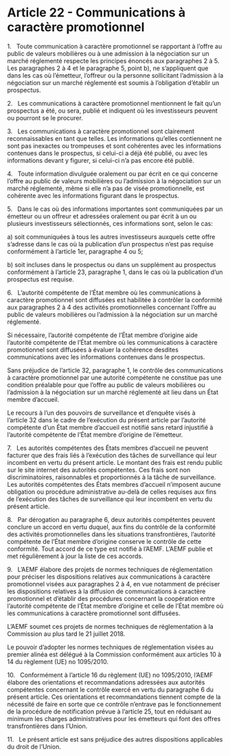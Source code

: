 # Article 22 - Communications à caractère promotionnel


1.   Toute communication à caractère promotionnel se rapportant à l’offre au public de valeurs mobilières ou à une admission à la négociation sur un marché réglementé respecte les principes énoncés aux paragraphes 2 à 5. Les paragraphes 2 à 4 et le paragraphe 5, point b), ne s’appliquent que dans les cas où l’émetteur, l’offreur ou la personne sollicitant l’admission à la négociation sur un marché réglementé est soumis à l’obligation d’établir un prospectus.

2.   Les communications à caractère promotionnel mentionnent le fait qu’un prospectus a été, ou sera, publié et indiquent où les investisseurs peuvent ou pourront se le procurer.

3.   Les communications à caractère promotionnel sont clairement reconnaissables en tant que telles. Les informations qu’elles contiennent ne sont pas inexactes ou trompeuses et sont cohérentes avec les informations contenues dans le prospectus, si celui-ci a déjà été publié, ou avec les informations devant y figurer, si celui-ci n’a pas encore été publié.

4.   Toute information divulguée oralement ou par écrit en ce qui concerne l’offre au public de valeurs mobilières ou l’admission à la négociation sur un marché réglementé, même si elle n’a pas de visée promotionnelle, est cohérente avec les informations figurant dans le prospectus.

5.   Dans le cas où des informations importantes sont communiquées par un émetteur ou un offreur et adressées oralement ou par écrit à un ou plusieurs investisseurs sélectionnés, ces informations sont, selon le cas:

a) soit communiquées à tous les autres investisseurs auxquels cette offre s’adresse dans le cas où la publication d’un prospectus n’est pas requise conformément à l’article 1er, paragraphe 4 ou 5;

b) soit incluses dans le prospectus ou dans un supplément au prospectus conformément à l’article 23, paragraphe 1, dans le cas où la publication d’un prospectus est requise.

6.   L’autorité compétente de l’État membre où les communications à caractère promotionnel sont diffusées est habilitée à contrôler la conformité aux paragraphes 2 à 4 des activités promotionnelles concernant l’offre au public de valeurs mobilières ou l’admission à la négociation sur un marché réglementé.

Si nécessaire, l’autorité compétente de l’État membre d’origine aide l’autorité compétente de l’État membre où les communications à caractère promotionnel sont diffusées à évaluer la cohérence desdites communications avec les informations contenues dans le prospectus.

Sans préjudice de l’article 32, paragraphe 1, le contrôle des communications à caractère promotionnel par une autorité compétente ne constitue pas une condition préalable pour que l’offre au public de valeurs mobilières ou l’admission à la négociation sur un marché réglementé ait lieu dans un État membre d’accueil.

Le recours à l’un des pouvoirs de surveillance et d’enquête visés à l’article 32 dans le cadre de l’exécution du présent article par l’autorité compétente d’un État membre d’accueil est notifié sans retard injustifié à l’autorité compétente de l’État membre d’origine de l’émetteur.

7.   Les autorités compétentes des États membres d’accueil ne peuvent facturer que des frais liés à l’exécution des tâches de surveillance qui leur incombent en vertu du présent article. Le montant des frais est rendu public sur le site internet des autorités compétentes. Ces frais sont non discriminatoires, raisonnables et proportionnés à la tâche de surveillance. Les autorités compétentes des États membres d’accueil n’imposent aucune obligation ou procédure administrative au-delà de celles requises aux fins de l’exécution des tâches de surveillance qui leur incombent en vertu du présent article.

8.   Par dérogation au paragraphe 6, deux autorités compétentes peuvent conclure un accord en vertu duquel, aux fins du contrôle de la conformité des activités promotionnelles dans les situations transfrontières, l’autorité compétente de l’État membre d’origine conserve le contrôle de cette conformité. Tout accord de ce type est notifié à l’AEMF. L’AEMF publie et met régulièrement à jour la liste de ces accords.

9.   L’AEMF élabore des projets de normes techniques de réglementation pour préciser les dispositions relatives aux communications à caractère promotionnel visées aux paragraphes 2 à 4, en vue notamment de préciser les dispositions relatives à la diffusion de communications à caractère promotionnel et d’établir des procédures concernant la coopération entre l’autorité compétente de l’État membre d’origine et celle de l’État membre où les communications à caractère promotionnel sont diffusées.

L’AEMF soumet ces projets de normes techniques de réglementation à la Commission au plus tard le 21 juillet 2018.

Le pouvoir d’adopter les normes techniques de réglementation visées au premier alinéa est délégué à la Commission conformément aux articles 10 à 14 du règlement (UE) no 1095/2010.

10.   Conformément à l’article 16 du règlement (UE) no 1095/2010, l’AEMF élabore des orientations et recommandations adressées aux autorités compétentes concernant le contrôle exercé en vertu du paragraphe 6 du présent article. Ces orientations et recommandations tiennent compte de la nécessité de faire en sorte que ce contrôle n’entrave pas le fonctionnement de la procédure de notification prévue à l’article 25, tout en réduisant au minimum les charges administratives pour les émetteurs qui font des offres transfrontières dans l’Union.

11.   Le présent article est sans préjudice des autres dispositions applicables du droit de l’Union.

